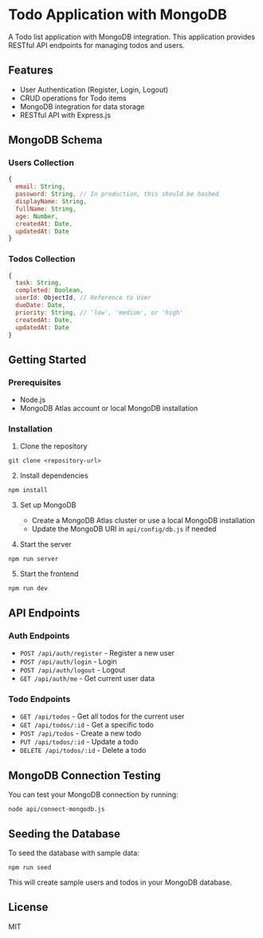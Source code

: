 # Todo Application with MongoDB

A Todo list application with MongoDB integration. This application provides RESTful API endpoints for managing todos and users.

## Features

- User Authentication (Register, Login, Logout)
- CRUD operations for Todo items
- MongoDB integration for data storage
- RESTful API with Express.js

## MongoDB Schema

### Users Collection
```javascript
{
  email: String,
  password: String, // In production, this should be hashed
  displayName: String,
  fullName: String,
  age: Number,
  createdAt: Date,
  updatedAt: Date
}
```

### Todos Collection
```javascript
{
  task: String,
  completed: Boolean,
  userId: ObjectId, // Reference to User
  dueDate: Date,
  priority: String, // 'low', 'medium', or 'high'
  createdAt: Date,
  updatedAt: Date
}
```

## Getting Started

### Prerequisites
- Node.js
- MongoDB Atlas account or local MongoDB installation

### Installation

1. Clone the repository
```
git clone <repository-url>
```

2. Install dependencies
```
npm install
```

3. Set up MongoDB
   - Create a MongoDB Atlas cluster or use a local MongoDB installation
   - Update the MongoDB URI in `api/config/db.js` if needed

4. Start the server
```
npm run server
```

5. Start the frontend
```
npm run dev
```

## API Endpoints

### Auth Endpoints
- `POST /api/auth/register` - Register a new user
- `POST /api/auth/login` - Login
- `POST /api/auth/logout` - Logout
- `GET /api/auth/me` - Get current user data

### Todo Endpoints
- `GET /api/todos` - Get all todos for the current user
- `GET /api/todos/:id` - Get a specific todo
- `POST /api/todos` - Create a new todo
- `PUT /api/todos/:id` - Update a todo
- `DELETE /api/todos/:id` - Delete a todo

## MongoDB Connection Testing

You can test your MongoDB connection by running:
```
node api/connect-mongodb.js
```

## Seeding the Database

To seed the database with sample data:
```
npm run seed
```

This will create sample users and todos in your MongoDB database.

## License
MIT
